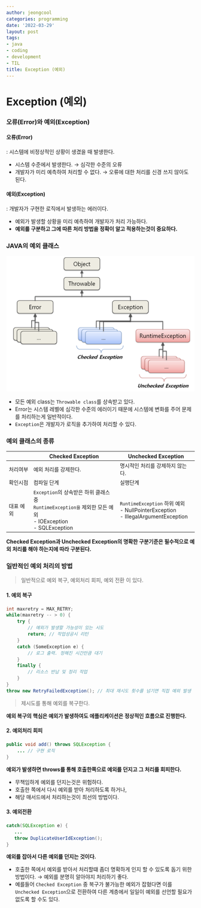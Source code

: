 ```yaml
---
author: jeongcool
categories: programming
date: '2022-03-29'
layout: post
tags:
- java
- coding
- development
- TIL
title: Exception (예외)
---
```


# Exception (예외)
### 오류(Error)와 예외(Exception)
#### 오류(Error)
: 시스템에 비정상적인 상황이 생겼을 때 발생한다.
- 시스템 수준에서 발생한다. &rarr; 심각한 수준의 오류
- 개발자가 미리 예측하여 처리할 수 없다. &rarr; 오류에 대한 처리를 신경 쓰지 않아도 된다.

#### 예외(Exception)
: 개발자가 구현한 로직에서 발생하는 에러이다.
- 예외가 발생할 상황을 미리 예측하여 개발자가 처리 가능하다.
- **예외를 구분하고 그에 따른 처리 방법을 정확이 알고 적용하는것이 중요하다.**

### JAVA의 예외 클래스
<img width=550px src="/assets/images/posts/programming/exception-class-structure.png">

- 모든 예외 class는 `Throwable class`를 상속받고 있다.
- Error는 시스템 레벨에 심각한 수준의 에러이기 때문에 시스템에 변화를 주어 문제를 처리하는게 일반적이다.
- `Exception`은 개발자가 로직을 추가하여 처리할 수 있다.

### 예외 클래스의 종류
|      |Checked Exception |   Unchecked Exception   |
|------|------------------|-------------------------|
|처리여부| 예외 처리를 강제한다. | 명시적인 처리를 강제하지 않는다. |
|확인시점| 컴파일 단계         | 실행단계                   |
|대표 예외|`Exception`의 상속받은 하위 클래스 중 <br>`RuntimeException을` 제외한 모든 예외 <br> - IOException <br> - SQLException | `RuntimeException` 하위 예외 <br> - NullPointerException <br> - IllegalArgumentException

**Checked Exception과 Unchecked Exception의 명확한 구분기준은 필수적으로 예외 처리를 해야 하는지에 따라 구분된다.**

### 일반적인 예외 처리의 방법
> 일반적으로 예외 복구, 예외처리 회피, 예외 전환 이 있다.
#### 1. 예외 복구
```java
int maxretry = MAX_RETRY;
while(maxretry -- > 0) {
    try {
        // 예외가 발생할 가능성이 있는 시도
        return; // 작업성공시 리턴
    }
    catch (SomeException e) {
        // 로그 출력. 정해진 시간만큼 대기
    } 
    finally {
        // 리소스 반납 및 정리 작업
    }
}
throw new RetryFailedException(); // 최대 재시도 횟수를 넘기면 직접 예외 발생
```
> 제시도를 통해 예외를 복구한다.

**예외 복구의 핵심은 예외가 발생하여도 에플리케이션은 정상적인 흐름으로 진행한다.**

#### 2. 예외처리 회피
```java
public void add() throws SQLException {
    ... // 구현 로직
}
```
**예외가 발생하면 throws를 통해 호출한쪽으로 예외를 던지고 그 처리를 회피한다.**
- 무책임하게 예외를 던지는것은 위험하다.
- 호출한 쪽에서 다시 예외를 받아 처리하도록 하거나,
- 해당 매서드에서 처리하는것이 최선의 방법이다.

#### 3. 예외전환
```java
catch(SQLException e) {
   ...
   throw DuplicateUserIdException();
}
```
**예외를 잡아서 다른 예외를 던지는 것이다.**
- 호출한 쪽에서 예외를 받아서 처리할떄 좀더 명확하게 인지 할 수 있도록 돕기 위한 방법이다.  &rarr; 예외를 분명히 알아야지 처리하기 좋다.
- 예를들어 `Checked Exception` 중 복구가 불가능한 예외가 잡혔다면 이를 `Unchecked Exception`으로 전환하여 다른 계층에서 일일이 예외를 선언할 필요가 없도록 할 수도 있다.